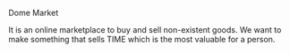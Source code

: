 Dome Market

It is an online marketplace to buy and sell non-existent goods.
We want to make something that sells TIME which is the most valuable for a person.
